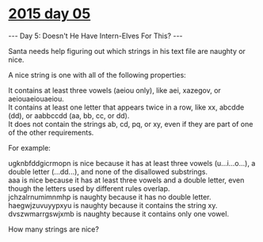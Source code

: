 # [2015 day 05](https://adventofcode.com/2015/day/5)

--- Day 5: Doesn't He Have Intern-Elves For This? ---

Santa needs help figuring out which strings in his text file are naughty or nice.



A nice string is one with all of the following properties:



It contains at least three vowels (aeiou only), like aei, xazegov, or aeiouaeiouaeiou.\
It contains at least one letter that appears twice in a row, like xx, abcdde (dd), or aabbccdd (aa, bb, cc, or dd).\
It does not contain the strings ab, cd, pq, or xy, even if they are part of one of the other requirements.



For example:



ugknbfddgicrmopn is nice because it has at least three vowels (u...i...o...), a double letter (...dd...), and none of the disallowed substrings.\
aaa is nice because it has at least three vowels and a double letter, even though the letters used by different rules overlap.\
jchzalrnumimnmhp is naughty because it has no double letter.\
haegwjzuvuyypxyu is naughty because it contains the string xy.\
dvszwmarrgswjxmb is naughty because it contains only one vowel.



How many strings are nice?



